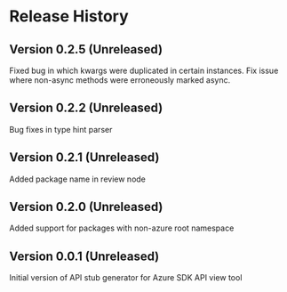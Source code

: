 # Release History

## Version 0.2.5 (Unreleased)
Fixed bug in which kwargs were duplicated in certain instances.
Fix issue where non-async methods were erroneously marked async.

## Version 0.2.2 (Unreleased)
Bug fixes in type hint parser

## Version 0.2.1 (Unreleased)
Added package name in review node

## Version 0.2.0 (Unreleased)
Added support for packages with non-azure root namespace

## Version 0.0.1 (Unreleased)
Initial version of API stub generator for Azure SDK API view tool